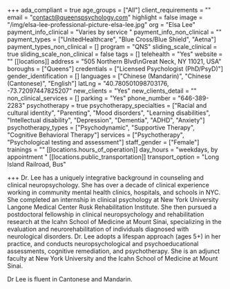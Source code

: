+++
ada_compliant = true
age_groups = ["All"]
client_requirements = ""
email = "contact@queenspsychology.com"
highlight = false
image = "/img/elsa-lee-professional-picture-elsa-lee.jpg"
org = "Elsa Lee"
payment_info_clinical = "Varies by service "
payment_info_non_clinical = ""
payment_types = ["UnitedHealthcare", "Blue Cross/Blue Shield", "Aetna"]
payment_types_non_clinical = []
program = "QNS"
sliding_scale_clinical = true
sliding_scale_non_clinical = false
tags = []
telehealth = "Yes"
website = ""
[[locations]]
address = "505 Northern Blvd\nGreat Neck, NY 11021, USA"
boroughs = ["Queens"]
credentials = ["Licensed Psychologist (PhD/PsyD)"]
gender_identification = []
languages = ["Chinese (Mandarin)", "Chinese (Cantonese)", "English"]
latLng = "40.780501098703176, -73.72097447825207"
new_clients = "Yes"
new_clients_detail = ""
non_clinical_services = []
parking = "Yes"
phone_number = "646-389-2283"
psychotherapy = true
psychotherapy_specialties = ["Racial and cultural identity", "Parenting", "Mood disorders", "Learning disabilities", "Intellectual disability", "Depression", "Dementia", "ADHD", "Anxiety"]
psychotherapy_types = ["Psychodynamic", "Supportive Therapy", "Cognitive Behavioral Therapy"]
services = ["Psychotherapy", "Psychological testing and assessment"]
staff_gender = ["Female"]
trainings = ""
[[locations.hours_of_operation]]
day_hours = "weekdays, by appointment "
[[locations.public_transportation]]
transport_option = "Long Island Railroad, Bus"

+++
Dr. Lee has a uniquely integrative background in counseling and clinical neuropsychology. She has over a decade of clinical experience working in community mental health clinics, hospitals, and schools in NYC. She completed an internship in clinical psychology at New York University Langone Medical Center Rusk Rehabilitation Institute. She then pursued a postdoctoral fellowship in clinical neuropsychology and rehabilitation research at the Icahn School of Medicine at Mount Sinai, specializing in the evaluation and neurorehabilitation of individuals diagnosed with neurological disorders. Dr. Lee adopts a lifespan approach (ages 5+) in her practice, and conducts neuropsychological and psychoeducational assessments, cognitive remediation, and psychotherapy. She is an adjunct faculty at New York University and the Icahn School of Medicine at Mount Sinai. 

Dr Lee is fluent in Cantonese and Mandarin.